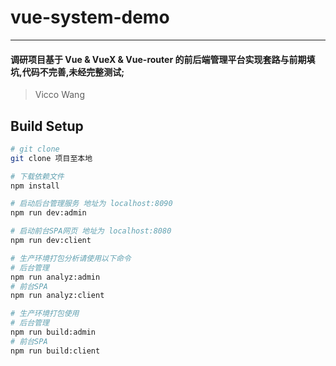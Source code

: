 # vue-system-demo
---
#### 调研项目基于 Vue & VueX & Vue-router 的前后端管理平台实现套路与前期填坑,代码不完善,未经完整测试;

> Vicco Wang 

## Build Setup

``` bash
# git clone
git clone 项目至本地

# 下载依赖文件
npm install

# 启动后台管理服务 地址为 localhost:8090
npm run dev:admin

# 启动前台SPA网页 地址为 localhost:8080
npm run dev:client

# 生产环境打包分析请使用以下命令
# 后台管理
npm run analyz:admin
# 前台SPA
npm run analyz:client

# 生产环境打包使用
# 后台管理
npm run build:admin
# 前台SPA
npm run build:client
```